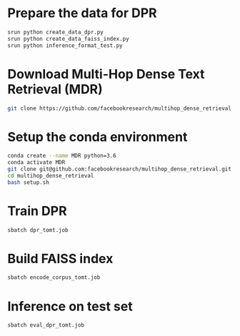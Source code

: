 # Prepare the data for DPR
```bash
srun python create_data_dpr.py
srun python create_data_faiss_index.py
srun python inference_format_test.py
```

# Download Multi-Hop Dense Text Retrieval (MDR)

```bash
git clone https://github.com/facebookresearch/multihop_dense_retrieval.git
```

# Setup the conda environment

```bash
conda create --name MDR python=3.6
conda activate MDR
git clone git@github.com:facebookresearch/multihop_dense_retrieval.git
cd multihop_dense_retrieval 
bash setup.sh
```

# Train DPR
```bash
sbatch dpr_tomt.job
```

# Build FAISS index
```bash
sbatch encode_corpus_tomt.job
```


# Inference on test set
```bash
sbatch eval_dpr_tomt.job
```

